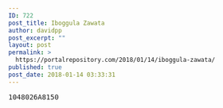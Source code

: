 ```yaml
---
ID: 722
post_title: Iboggula Zawata
author: davidpp
post_excerpt: ""
layout: post
permalink: >
  https://portalrepository.com/2018/01/14/iboggula-zawata/
published: true
post_date: 2018-01-14 03:33:31
---
```

<pre>1048026A8150</pre>